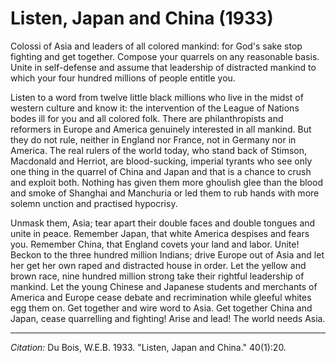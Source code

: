# Listen, Japan and China (1933)

Colossi of Asia and leaders of all colored mankind: for God's sake stop fighting and get together. Compose your quarrels on any reasonable basis. Unite in self-defense and assume that leadership of distracted mankind to which your four hundred millions of people entitle you.

Listen to a word from twelve little black millions who live in the midst of western culture and know it: the intervention of the League of Nations bodes ill for you and all colored folk. There are philanthropists and reformers in Europe and America genuinely interested in all mankind. But they do not rule, neither in England nor France, not in Germany nor in America. The real rulers of the world today, who stand back of Stimson, Macdonald and Herriot, are blood-sucking, imperial tyrants who see only one thing in the quarrel of China and Japan and that is a chance to crush and exploit both. Nothing has given them more ghoulish glee than the blood and smoke of Shanghai and Manchuria or led them to rub hands with more solemn unction and practised hypocrisy.

Unmask them, Asia; tear apart their double faces and double tongues and unite in peace. Remember Japan, that white America despises and fears you. Remember China, that England covets your land and labor. Unite! Beckon to the three hundred million Indians; drive Europe out of Asia and let her get her own raped and distracted house in order. Let the yellow and brown race, nine hundred million strong take their rightful leadership of mankind. Let the young Chinese and Japanese students and merchants of America and Europe cease debate and recrimination while gleeful whites egg them on. Get together and wire word to Asia. Get together China and Japan, cease quarrelling and fighting! Arise and lead! The world needs Asia.




 _________________
 *Citation:* Du Bois, W.E.B. 1933. "Listen, Japan and China."  40(1):20.